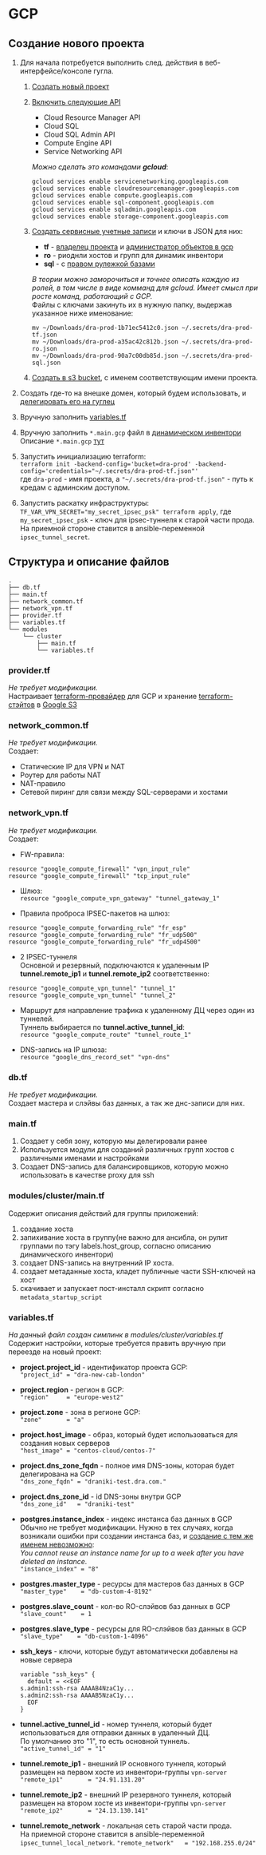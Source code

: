 # GCP


## Создание нового проекта

1. Для начала потребуется выполнить след. действия в веб-интерфейсе/консоле гугла.
	1. [Создать новый проект](https://console.cloud.google.com/projectcreate)
	2. [Включить следующие API](https://cloud.google.com/endpoints/docs/openapi/enable-api)
		* Cloud Resource Manager API
		* Cloud SQL
		* Cloud SQL Admin API
		* Compute Engine API
		* Service Networking API

		_Можно сделать это командами **gcloud**_:   
		```
		gcloud services enable servicenetworking.googleapis.com
		gcloud services enable cloudresourcemanager.googleapis.com
		gcloud services enable compute.googleapis.com
		gcloud services enable sql-component.googleapis.com
		gcloud services enable sqladmin.googleapis.com
		gcloud services enable storage-component.googleapis.com
		```
	3. [Cоздать сервисные учетные записи](https://console.cloud.google.com/iam-admin/serviceaccounts) и ключи в JSON для них:
		* **tf** - [владелец проекта](https://cloud.google.com/resource-manager/docs/access-control-proj#using_predefined_roles) и [администратор объектов в gcp](https://cloud.google.com/iam/docs/understanding-roles#storage-roles)
		* **ro** - риоднли хостов и групп для динамик инвентори
		* **sql** - с [правом рулежкой базами](https://cloud.google.com/iam/docs/understanding-roles#cloud-sql-roles)

		_В теории можно заморочиться и точнее описать каждую из ролей, в том числе в виде комманд для *gcloud*.
		Имеет смысл при росте команд, работающий с GCP._   
		Файлы с ключами закинуть их в нужную папку, выдержав указанное ниже именование:   
		```
		mv ~/Downloads/dra-prod-1b71ec5412c0.json ~/.secrets/dra-prod-tf.json
		mv ~/Downloads/dra-prod-a35ac42c812b.json ~/.secrets/dra-prod-ro.json
		mv ~/Downloads/dra-prod-90a7c00db85d.json ~/.secrets/dra-prod-sql.json
		```
	4. [Создать в s3 bucket](https://console.cloud.google.com/storage/browser), с именем соответствующим имени проекта.
2. Cоздать где-то на внешке домен, который будем использовать, и [делегировать его на гуглец](https://support.cloudflare.com/hc/en-us/articles/360021357131-Delegating-Subdomains-Outside-of-Cloudflare)
3. Вручную заполнить [variables.tf](#variablestf)
4. Вручную заполнить `*.main.gcp` файл в [динамическом инвентори](https://gitlab.dra-d.com/dvps/inventory/blob/master/prod/prod.gcp.yml)   
	Описание `*.main.gcp` [тут](https://gitlab.dra-d.com/dvps/inventory/tree/1e467848ef5ca9f419c4175401ecf1c60e8507ca#prodnew_cabinet_londongcpyml)
5. Запустить инициализацию terraform:   
	`terraform init -backend-config='bucket=dra-prod' -backend-config='credentials="~/.secrets/dra-prod-tf.json"'`   
	где `dra-prod` - имя проекта, а `"~/.secrets/dra-prod-tf.json"` - путь к кредам с админским доступом.

6. Запустить раскатку инфраструктуры:   
	`TF_VAR_VPN_SECRET="my_secret_ipsec_psk" terraform apply`, где `my_secret_ipsec_psk` - ключ для ipsec-туннеля к старой части прода.   
	На приемной стороне ставится в ansible-переменной `ipsec_tunnel_secret`.


## Структура и описание файлов

```
.
├── db.tf
├── main.tf
├── network_common.tf
├── network_vpn.tf
├── provider.tf
├── variables.tf
└── modules
	└── cluster
		├── main.tf
		└── variables.tf
```


### provider.tf

_Не требует модификации._   
Настраивает [terraform-провайдер](https://www.terraform.io/docs/providers/google/index.html) для GCP и хранение [terraform-стэйтов](https://www.terraform.io/docs/state/remote.html) в [Google S3](https://www.terraform.io/docs/backends/types/gcs.html)   


### network_common.tf
_Не требует модификации._   
Создает:   

* Статические IP для VPN и NAT
* Роутер для работы NAT
* NAT-правило
* Сетевой пиринг для связи между SQL-серверами и хостами


### network_vpn.tf

_Не требует модификации._   
Создает:   

* FW-правила:   
```
resource "google_compute_firewall" "vpn_input_rule"
resource "google_compute_firewall" "tcp_input_rule"
```   

* Шлюз:   
`resource "google_compute_vpn_gateway" "tunnel_gateway_1"`   

* Правила проброса IPSEC-пакетов на шлюз:   
```
resource "google_compute_forwarding_rule" "fr_esp"
resource "google_compute_forwarding_rule" "fr_udp500"
resource "google_compute_forwarding_rule" "fr_udp4500"
```   

* 2 IPSEC-туннеля   
	Основной и резервный, подключаются к удаленным IP **tunnel.remote_ip1** и **tunnel.remote_ip2** соответственно:   
```
resource "google_compute_vpn_tunnel" "tunnel_1"
resource "google_compute_vpn_tunnel" "tunnel_2"
```   

* Маршрут для направление трафика к удаленному ДЦ через один из туннелей.   
	Туннель выбирается по **tunnel.active_tunnel_id**:   
`resource "google_compute_route" "tunnel_route_1"`   

* DNS-запись на IP шлюза:   
`resource "google_dns_record_set" "vpn-dns"`   


### db.tf

_Не требует модификации._   
Создает мастера и слэйвы баз данных, а так же днс-записи для них.

### main.tf

1) Создает у себя зону, которую мы делегировали ранее
2) Используется модули для созданий различных групп хостов с различными именами и настройками
3) Создает DNS-запись для балансировщиков, которую можно использовать в качестве proxy для ssh


### modules/cluster/main.tf

Содержит описания действий для группы приложений:
1) создание хоста
2) запихивание хоста в группу(не важно для ансибла, он рулит группами по тэгу labels.host_group, согласно описанию динамического инвентори)
3) создает DNS-запись на внутренний IP хоста.
4) создает метаданные хоста, кладет публичные части SSH-ключей на хост
5) скачивает и запускает пост-инсталл скрипт согласно `metadata_startup_script`


### variables.tf

_На данный файл создан симлинк в modules/cluster/variables.tf_   
Содержит настройки, которые требуется править вручную при переезде на новый проект:   

* **project.project_id** - идентификатор проекта GCP:   
	```"project_id" = "dra-new-cab-london"```

* **project.region** - регион в GCP:   
	```"region"     = "europe-west2"```

* **project.zone** - зона в регионе GCP:   
	```"zone"       = "a"```

* **project.host_image** - образ, который будет использоваться для создания новых серверов   
	```"host_image" = "centos-cloud/centos-7"```

* **project.dns_zone_fqdn** - полное имя DNS-зоны, которая будет делегирована на GCP   
	```"dns_zone_fqdn" = "draniki-test.dra.com."```

* **project.dns_zone_id** - id DNS-зоны внутри GCP   
	```"dns_zone_id"   = "draniki-test"```


* **postgres.instance_index** - индекс инстанса баз данных в GCP   
	Обычно не требует модификации. Нужно в тех случаях, когда возникали ошибки при создании инстанса баз, и [создание с тем же именем невозможно](https://cloud.google.com/sql/docs/mysql/delete-instance):   
	_You cannot reuse an instance name for up to a week after you have deleted an instance._   
	```"instance_index" = "8"```

* **postgres.master_type** - ресурсы для мастеров баз данных в GCP   
	```"master_type"    = "db-custom-4-8192"```

* **postgres.slave_count** - кол-во RO-слэйвов баз данных в GCP   
	```"slave_count"    = 1```

* **postgres.slave_type** - ресурсы для RO-слэйвов баз данных в GCP   
	```"slave_type"    = "db-custom-1-4096"```


* **ssh_keys** - ключи, которые будут автоматически добавлены на новые сервера   
	```
	variable "ssh_keys" {
	  default = <<EOF
	s.admin1:ssh-rsa AAAAB4NzaC1y...
	s.admin2:ssh-rsa AAAAB5NzaC1y...
	  EOF
	}
	```


* **tunnel.active_tunnel_id** - номер туннеля, который будет использоваться для отправки данных в удаленный ДЦ.   
	По умолчанию это "1", то есть основной туннель.   
	```"active_tunnel_id" = "1"```

* **tunnel.remote_ip1** - внешний IP основного туннеля, который размещен на первом хосте из инвентори-группы `vpn-server`   
	```"remote_ip1"       = "24.91.131.20"```

* **tunnel.remote_ip2** - внешний IP резервного туннеля, который размещен на втором хосте из инвентори-группы `vpn-server`   
	```"remote_ip2"       = "24.13.130.141"```

* **tunnel.remote_network** - локальная сеть старой части прода.   
	На приемной стороне ставится в ansible-переменной `ipsec_tunnel_local_network`.
	```"remote_network"   = "192.168.255.0/24"```
